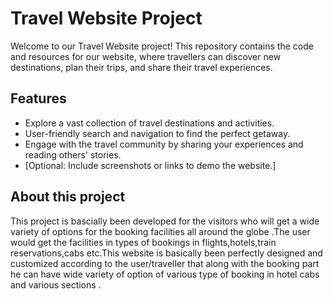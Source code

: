 # Travel Website Project

Welcome to our Travel Website project! This repository contains the code and resources for our website, where travellers can discover new destinations, plan their trips, and share their travel experiences. 

## Features
- Explore a vast collection of travel destinations and activities.
- User-friendly search and navigation to find the perfect getaway.
- Engage with the travel community by sharing your experiences and reading others' stories.
- [Optional: Include screenshots or links to demo the website.]

## About this project 
This project is bascially been developed for the visitors who will get a wide variety of options for the booking facilities all around the globe .The user would get the facilities in types of bookings in flights,hotels,train reservations,cabs etc.This website is basically been perfectly designed and customized according to the user/traveller that along with the booking part he can have wide variety of option of various type of booking in hotel cabs and various sections .



